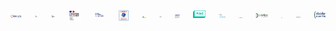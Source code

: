 <div class="columns is-multiline is-mobile is-8 is-vcentered is-centered">
  <div class="column is-2 has-text-centered">
    <a class=""
      href="https://www.opendatafrance.net/"
      target="_blank">
      <img
        src="https://raw.githubusercontent.com/multi-coop/multi-site-contents/main/images/clients/odf-logo.svg"
        alt="OPEN DATA FRANCE"
      />
    </a>
  </div>
  <div class="column is-2 has-text-centered">
    <a class=""
      href="https://www.numerique.gouv.fr/dinum/"
      target="_blank">
      <img
        src="https://raw.githubusercontent.com/multi-coop/multi-site-contents/main/images/clients/dinum-logo.png"
        alt="DINUM"
      />
    </a>
  </div>
  <div class="column is-2 has-text-centered">
    <a class=""
      href="https://www.ecologie.gouv.fr/"
      target="_blank">
      <img
        src="https://raw.githubusercontent.com/multi-coop/multi-site-contents/main/images/clients/mte-logo.png"
        alt="MINISTERE DE LA TRANSITION ECOLOGIQUE"
      />
    </a>
  </div>
  <div class="column is-2 has-text-centered">
    <a class=""
      href="https://mer.gouv.fr/"
      target="_blank">
      <img
        src="https://raw.githubusercontent.com/multi-coop/multi-site-contents/main/images/clients/min-mer-logo.png"
        alt="MINISTERE DE LA MER"
      />
    </a>
  </div>
  <div class="column is-2 has-text-centered">
    <a class=""
      href="https://agence-cohesion-territoires.gouv.fr/"
      target="_blank">
      <img
        src="https://raw.githubusercontent.com/multi-coop/multi-site-contents/main/images/clients/anct-logo.png"
        alt="ANCT"
      />
    </a>
  </div>
  <div class="column is-2 has-text-centered">
    <a class=""
      href="https://www.ademe.fr"
      target="_blank">
      <img
        src="https://raw.githubusercontent.com/multi-coop/multi-site-contents/main/images/clients/ademe-logo.png"
        alt="ADEME"
      />
    </a>
  </div>
  <div class="column is-2 has-text-centered">
    <a class=""
      href="https://lafabriquedesmobilites.fr/"
      target="_blank">
      <img
        src="https://raw.githubusercontent.com/multi-coop/multi-site-contents/main/images/clients/fabmob-logo.png"
        alt="FABMOB"
      />
    </a>
  </div>
  <div class="column is-2 has-text-centered">
    <a class=""
      href="https://lamednum.coop/"
      target="_blank">
      <img
        src="https://raw.githubusercontent.com/multi-coop/multi-site-contents/main/images/clients/mednum-logo.jpg"
        alt="MEDNUM"
      />
    </a>
  </div>
  <div class="column is-2 has-text-centered">
    <a class=""
      href="https://www.mednum-bfc.fr/"
      target="_blank">
      <img
        src="https://raw.githubusercontent.com/multi-coop/multi-site-contents/main/images/clients/mednum-bfc-logo.png"
        alt="MEDNUM BFC"
      />
    </a>
  </div>
  <div class="column is-2 has-text-centered">
    <a class=""
      href="https://www.pingbase.net/"
      target="_blank">
      <img
        src="https://raw.githubusercontent.com/multi-coop/multi-site-contents/main/images/clients/ping-logo.png"
        alt="PING"
      />
    </a>
  </div>
  <div class="column is-2 has-text-centered">
    <a class=""
      href="https://conumm.fr/"
      target="_blank">
      <img
        src="https://raw.githubusercontent.com/multi-coop/multi-site-contents/main/images/clients/conumm-logo.png"
        alt="CONUMM"
      />
    </a>
  </div>
  <div class="column is-2 has-text-centered">
    <a class=""
      href="https://rhinocc.fr/"
      target="_blank">
      <img
        src="https://raw.githubusercontent.com/multi-coop/multi-site-contents/main/images/clients/rhinocc-logo.jpg"
        alt="RHINOCC"
      />
    </a>
  </div>
  <div class="column is-2 has-text-centered">
    <a class=""
      href="https://www.doubs.fr"
      target="_blank">
      <img
        src="https://raw.githubusercontent.com/multi-coop/multi-site-contents/main/images/clients/dept-doubs-logo.jpg"
        alt="DEPARTEMENT DU DOUBS"
      />
    </a>
  </div>
  <div class="column is-2 has-text-centered">
    <a class=""
      href="https://www.epa-senart.fr/"
      target="_blank">
      <img
        src="https://raw.githubusercontent.com/multi-coop/multi-site-contents/main/images/clients/epa-senart-logo.png"
        alt="EPA SENART"
      />
    </a>
  </div>
  <div class="column is-2 has-text-centered">
    <a class=""
      href="https://carto.francilin.fr/"
      target="_blank">
      <img
        src="https://raw.githubusercontent.com/multi-coop/multi-site-contents/main/images/clients/francilin-logo.jpg"
        alt="FRANCILIN"
      />
    </a>
  </div>
  <div class="column is-2 has-text-centered">
    <a class=""
      href="https://www.deciderensemble.com"
      target="_blank">
      <img
        src="https://raw.githubusercontent.com/multi-coop/multi-site-contents/main/images/clients/decider-ensemble-logo.jpg"
        alt="DECIDER ENSEMBLE"
      />
    </a>
  </div>
</div>
 